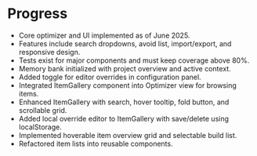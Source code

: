 # Progress

- Core optimizer and UI implemented as of June 2025.
- Features include search dropdowns, avoid list, import/export, and responsive design.
- Tests exist for major components and must keep coverage above 80%.
- Memory bank initialized with project overview and active context.
- Added toggle for editor overrides in configuration panel.
- Integrated ItemGallery component into Optimizer view for browsing items.
- Enhanced ItemGallery with search, hover tooltip, fold button, and scrollable grid.
- Added local override editor to ItemGallery with save/delete using localStorage.
- Implemented hoverable item overview grid and selectable build list.
- Refactored item lists into reusable components.
